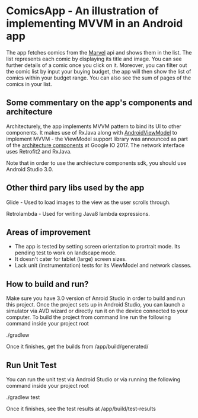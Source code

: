 # ComicsApp - An illustration of implementing MVVM in an Android app
The app fetches comics from the [Marvel](https://developer.marvel.com) api and shows them in the list. The list represents each
comic by displaying its title and image. You can see further details of a comic once you click on it. Moreover, you can filter
out the comic list by input your buying budget, the app will then show the list of comics within your budget range. You can also
see the sum of pages of the comics in your list.

## Some commentary on the app's components and architecture 
Architecturely, the app implements MVVM pattern to bind its UI to other components. It makes use of RxJava along with 
[AndroidViewModel](https://developer.android.com/reference/android/arch/lifecycle/AndroidViewModel.html) to implement MVVM - 
the ViewModel support library was announced as part of the 
[architecture components](https://developer.android.com/topic/libraries/architecture/index.html) at Google IO 2017.
The network interface uses Retrofit2 and RxJava.

Note that in order to use the archiecture components sdk, you should use Android Studio 3.0.

## Other third pary libs used by the app
Glide - Used to load images to the view as the user scrolls through.

Retrolambda - Used for writing Java8 lambda expressions. 

## Areas of improvement
- The app is tested by setting screen orientation to prortrait mode. Its pending test to work on landscape mode.
- It doesn't cater for tablet (large) screen sizes.
- Lack unit (instrumentation) tests for its ViewModel and network classes.

## How to build and run?
Make sure you have 3.0 version of Anroid Studio in order to build and run this project. Once the project sets up in Android Studio, 
you can launch a simulator via AVD wizard or directly run it on the device connected to your computer. To build the project from command line 
run the following command inside your project root

./gradlew

Once it finishes, get the builds from /app/build/generated/

## Run Unit Test
You can run the unit test via Android Studio or via running the following command inside your project root

./gradlew test

Once it finishes, see the test results at /app/build/test-results
